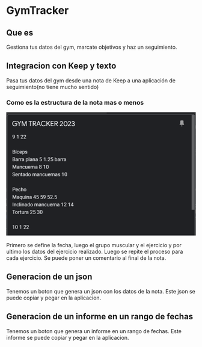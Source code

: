 # GymTracker
## Que es
Gestiona tus datos del gym, marcate objetivos y haz un seguimiento.
## Integracion con Keep y texto
Pasa tus datos del gym desde una nota de Keep a una aplicación de seguimiento(no tiene mucho sentido)
### Como es la estructura de la nota mas o menos

![Ejemplo de nota](./assets/gymtracker_keep_note.png)

Primero se define la fecha, luego el grupo muscular y el ejercicio y por ultimo los datos del ejercicio realizado. Luego se repite el proceso para cada ejercicio. Se puede poner un comentario al final de la nota.

## Generacion de un json

Tenemos un boton que genera un json con los datos de la nota. Este json se puede copiar y pegar en la aplicacion.

## Generacion de un informe en un rango de fechas

Tenemos un boton que genera un informe en un rango de fechas. Este informe se puede copiar y pegar en la aplicacion.

